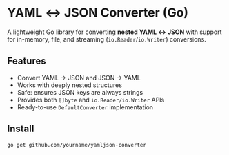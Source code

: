 # YAML ↔ JSON Converter (Go)

A lightweight Go library for converting **nested YAML ↔ JSON** with support for
in-memory, file, and streaming (`io.Reader`/`io.Writer`) conversions.

## Features
- Convert YAML → JSON and JSON → YAML
- Works with deeply nested structures
- Safe: ensures JSON keys are always strings
- Provides both `[]byte` and `io.Reader/io.Writer` APIs
- Ready-to-use `DefaultConverter` implementation

## Install
```bash
go get github.com/yourname/yamljson-converter
